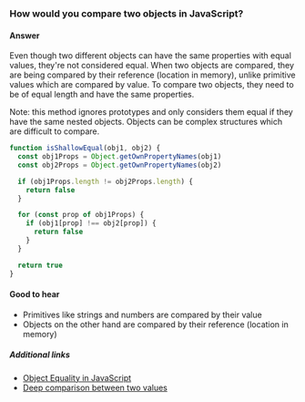### How would you compare two objects in JavaScript?

#### Answer

Even though two different objects can have the same properties with equal values, they're not considered equal. When two objects are compared, they are being compared by their reference (location in memory), unlike primitive values which are compared by value. To compare two objects, they need to be of equal length and have the same properties.

Note: this method ignores prototypes and only considers them equal if they have the same nested objects. Objects can be  complex structures which are difficult to compare.

```js
function isShallowEqual(obj1, obj2) {
  const obj1Props = Object.getOwnPropertyNames(obj1)
  const obj2Props = Object.getOwnPropertyNames(obj2)

  if (obj1Props.length != obj2Props.length) {
    return false
  }

  for (const prop of obj1Props) {
    if (obj1[prop] !== obj2[prop]) {
      return false
    }
  }

  return true
}
```

#### Good to hear

* Primitives like strings and numbers are compared by their value
* Objects on the other hand are compared by their reference (location in memory)

##### Additional links

* [Object Equality in JavaScript](http://adripofjavascript.com/blog/drips/object-equality-in-javascript.html)
* [Deep comparison between two values](https://30secondsofcode.org/object#equals)

<!-- tags: (javascript) -->
